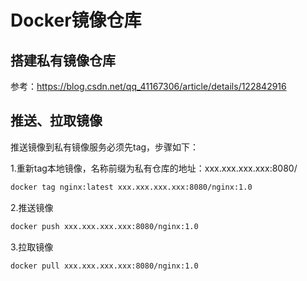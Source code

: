 # Docker镜像仓库 

## 搭建私有镜像仓库

参考：https://blog.csdn.net/qq_41167306/article/details/122842916

## 推送、拉取镜像

推送镜像到私有镜像服务必须先tag，步骤如下：

1.重新tag本地镜像，名称前缀为私有仓库的地址：xxx.xxx.xxx.xxx:8080/

 ```sh
docker tag nginx:latest xxx.xxx.xxx.xxx:8080/nginx:1.0 
 ```

2.推送镜像

```sh
docker push xxx.xxx.xxx.xxx:8080/nginx:1.0 
```

3.拉取镜像

```sh
docker pull xxx.xxx.xxx.xxx:8080/nginx:1.0 
```





